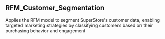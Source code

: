 ## RFM_Customer_Segmentation
Applies the RFM model to segment SuperStore's customer data, enabling targeted marketing strategies by classifying customers based on their purchasing behavior and engagement
